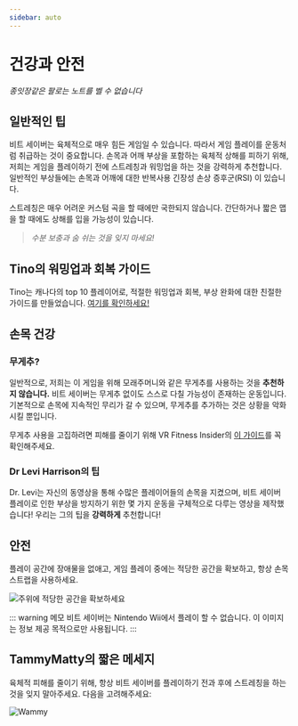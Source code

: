 ```yaml
---
sidebar: auto
---
```


# 건강과 안전
_종잇장같은 팔로는 노트를 벨 수 없습니다_

## 일반적인 팁
비트 세이버는 육체적으로 매우 힘든 게임일 수 있습니다. 따라서 게임 플레이를 운동처럼 취급하는 것이 중요합니다. 손목과 어깨 부상을 포함하는 육체적 상해를 피하기 위해, 저희는 게임을 플레이하기 전에 스트레칭과 워밍업을 하는 것을 강력하게 추천합니다. 일반적인 부상들에는 손목과 어깨에 대한 반복사용 긴장성 손상 증후군(RSI) 이 있습니다.

스트레칭은 매우 어려운 커스텀 곡을 할 때에만 국한되지 않습니다. 간단하거나 짧은 맵을 할 때에도 상해를 입을 가능성이 있습니다.

> _수분 보충과 숨 쉬는 것을 잊지 마세요!_

## Tino의 워밍업과 회복 가이드
Tino는 캐나다의 top 10 플레이어로, 적절한 워밍업과 회복, 부상 완화에 대한 친절한 가이드를 만들었습니다. [여기를 확인하세요!](https://docs.google.com/document/d/122rd-eU0mkwQ6fXUwSmo1_XAh73Jyqd1u6ncrUjtkD0/)

## 손목 건강
### 무게추?
일반적으로, 저희는 이 게임을 위해 모래주머니와 같은 무게추를 사용하는 것을 **추천하지 않습니다.** 비트 세이버는 무게추 없이도 스스로 다칠 가능성이 존재하는 운동입니다. 기본적으로 손목에 지속적인 무리가 갈 수 있으며, 무게추를 추가하는 것은 상황을 악화시킬 뿐입니다.

무게추 사용을 고집하려면 피해를 줄이기 위해 VR Fitness Insider의 [이 가이드](https://www.vrfitnessinsider.com/beat-saber-weighted-gear/)를 꼭 확인해주세요.

### Dr Levi Harrison의 팁
Dr. Levi는 자신의 동영상을 통해 수많은 플레이어들의 손목을 지켰으며, 비트 세이버 플레이로 인한 부상을 방지하기 위한 몇 가지 운동을 구체적으로 다루는 영상을 제작했습니다! 우리는 그의 팁을 **강력하게** 추천합니다!

<YouTube url='https://www.youtube.com/watch?v=IoL1NOKUmoU' />

## 안전
플레이 공간에 장애물을 없애고, 게임 플레이 중에는 적당한 공간을 확보하고, 항상 손목 스트랩을 사용하세요.

![주위에 적당한 공간을 확보하세요](~@images/health-and-safety/allow-adequate-room-around-you.png "주위에 적당한 공간을 확보하세요")

::: warning 메모 비트 세이버는 Nintendo Wii에서 플레이 할 수 없습니다. 이 이미지는 정보 제공 목적으로만 사용됩니다. :::

## TammyMatty의 짧은 메세지
육체적 피해를 줄이기 위해, 항상 비트 세이버를 플레이하기 전과 후에 스트레칭을 하는 것을 잊지 말아주세요. 다음을 고려해주세요:

![Wammy](~@images/health-and-safety/wammy.gif "Wammy")

